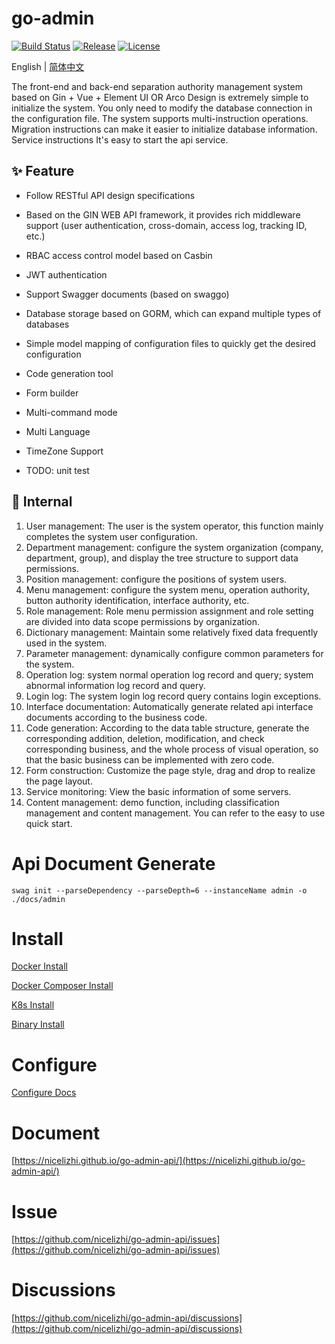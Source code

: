 
# go-admin
[![Build Status](https://github.com/nicelizhi/go-admin-api/workflows/Build/badge.svg)](https://github.com/nicelizhi/go-admin-api)
[![Release](https://img.shields.io/github/release/nicelizhi/go-admin-api.svg?style=flat-square)](https://github.com/nicelizhi/go-admin-api/releases)
[![License](https://img.shields.io/github/license/mashape/apistatus.svg)](https://github.com/nicelizhi/go-admin-api)

English | [简体中文](https://github.com/nicelizhi/go-admin-api/blob/master/README.Zh-cn.md)

The front-end and back-end separation authority management system based on Gin + Vue + Element UI OR Arco Design is extremely simple to initialize the system. You only need to modify the database connection in the configuration file. The system supports multi-instruction operations. Migration instructions can make it easier to initialize database information. Service instructions It's easy to start the api service.

## ✨ Feature

- Follow RESTful API design specifications

- Based on the GIN WEB API framework, it provides rich middleware support (user authentication, cross-domain, access log, tracking ID, etc.)

- RBAC access control model based on Casbin

- JWT authentication

- Support Swagger documents (based on swaggo)

- Database storage based on GORM, which can expand multiple types of databases

- Simple model mapping of configuration files to quickly get the desired configuration

- Code generation tool

- Form builder

- Multi-command mode

- Multi Language

- TimeZone Support

- TODO: unit test


## 🎁 Internal

1. User management: The user is the system operator, this function mainly completes the system user configuration.
2. Department management: configure the system organization (company, department, group), and display the tree structure to support data permissions.
3. Position management: configure the positions of system users.
4. Menu management: configure the system menu, operation authority, button authority identification, interface authority, etc.
5. Role management: Role menu permission assignment and role setting are divided into data scope permissions by organization.
6. Dictionary management: Maintain some relatively fixed data frequently used in the system.
7. Parameter management: dynamically configure common parameters for the system.
8. Operation log: system normal operation log record and query; system abnormal information log record and query.
9. Login log: The system login log record query contains login exceptions.
1. Interface documentation: Automatically generate related api interface documents according to the business code.
1. Code generation: According to the data table structure, generate the corresponding addition, deletion, modification, and check corresponding business, and the whole process of visual operation, so that the basic business can be implemented with zero code.
1. Form construction: Customize the page style, drag and drop to realize the page layout.
1. Service monitoring: View the basic information of some servers.
1. Content management: demo function, including classification management and content management. You can refer to the easy to use quick start.

# Api Document Generate

```
swag init --parseDependency --parseDepth=6 --instanceName admin -o ./docs/admin
```

# Install

[Docker Install](https://nicelizhi.github.io/go-admin-api/guide/install/docker)

[Docker Composer Install](https://nicelizhi.github.io/go-admin-api/guide/install/docker-composer)

[K8s Install](https://nicelizhi.github.io/go-admin-api/guide/install/k8s)

[Binary Install](https://nicelizhi.github.io/go-admin-api/guide/install/binary)


# Configure

[Configure Docs](https://nicelizhi.github.io/go-admin-api/guide/configure/)

# Document
[https://nicelizhi.github.io/go-admin-api/](https://nicelizhi.github.io/go-admin-api/) 

# Issue
[https://github.com/nicelizhi/go-admin-api/issues](https://github.com/nicelizhi/go-admin-api/issues) 

# Discussions
[https://github.com/nicelizhi/go-admin-api/discussions](https://github.com/nicelizhi/go-admin-api/discussions) 